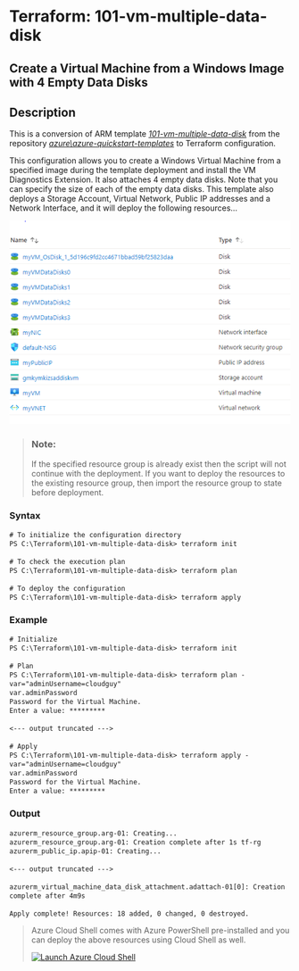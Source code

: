 # Terraform: 101-vm-multiple-data-disk
## Create a Virtual Machine from a Windows Image with 4 Empty Data Disks
## Description

This is a conversion of ARM template *[101-vm-multiple-data-disk](https://github.com/Azure/azure-quickstart-templates/tree/master/101-vm-multiple-data-disk)* from the repository *[azure\azure-quickstart-templates](https://github.com/Azure/azure-quickstart-templates)* to Terraform configuration.

This configuration allows you to create a Windows Virtual Machine from a specified image during the template deployment and install the VM Diagnostics Extension. It also attaches 4 empty data disks. Note that you can specify the size of each of the empty data disks. This template also deploys a Storage Account, Virtual Network, Public IP addresses and a Network Interface, and it will deploy the following resources…

![output](resources.PNG)

> ### Note:
> If the specified resource group is already exist then the script will not continue with the deployment. If you want to deploy the resources to the existing resource group, then import the resource group to state before deployment.

### Syntax
```
# To initialize the configuration directory
PS C:\Terraform\101-vm-multiple-data-disk> terraform init 

# To check the execution plan
PS C:\Terraform\101-vm-multiple-data-disk> terraform plan

# To deploy the configuration
PS C:\Terraform\101-vm-multiple-data-disk> terraform apply
``` 

### Example
```
# Initialize
PS C:\Terraform\101-vm-multiple-data-disk> terraform init 

# Plan
PS C:\Terraform\101-vm-multiple-data-disk> terraform plan -var="adminUsername=cloudguy"
var.adminPassword
Password for the Virtual Machine.
Enter a value: *********

<--- output truncated --->

# Apply
PS C:\Terraform\101-vm-multiple-data-disk> terraform apply -var="adminUsername=cloudguy" 
var.adminPassword
Password for the Virtual Machine.
Enter a value: *********

```

### Output

```
azurerm_resource_group.arg-01: Creating...
azurerm_resource_group.arg-01: Creation complete after 1s tf-rg
azurerm_public_ip.apip-01: Creating...

<--- output truncated --->

azurerm_virtual_machine_data_disk_attachment.adattach-01[0]: Creation complete after 4m9s

Apply complete! Resources: 18 added, 0 changed, 0 destroyed.
```

> Azure Cloud Shell comes with Azure PowerShell pre-installed and you can deploy the above resources using Cloud Shell as well.
>
>[![](https://shell.azure.com/images/launchcloudshell.png "Launch Azure Cloud Shell")](https://shell.azure.com)
